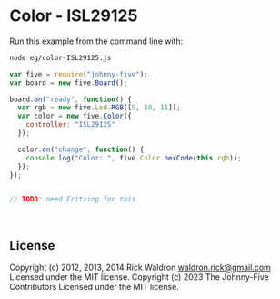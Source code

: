 <!--remove-start-->

# Color - ISL29125

<!--remove-end-->








Run this example from the command line with:
```bash
node eg/color-ISL29125.js
```


```javascript
var five = require("johnny-five");
var board = new five.Board();

board.on("ready", function() {
  var rgb = new five.Led.RGB([9, 10, 11]);
  var color = new five.Color({
    controller: "ISL29125"
  });

  color.on("change", function() {
    console.log("Color: ", five.Color.hexCode(this.rgb));
  });
});


// TODO: need Fritzing for this

```








&nbsp;

<!--remove-start-->

## License
Copyright (c) 2012, 2013, 2014 Rick Waldron <waldron.rick@gmail.com>
Licensed under the MIT license.
Copyright (c) 2023 The Johnny-Five Contributors
Licensed under the MIT license.

<!--remove-end-->

